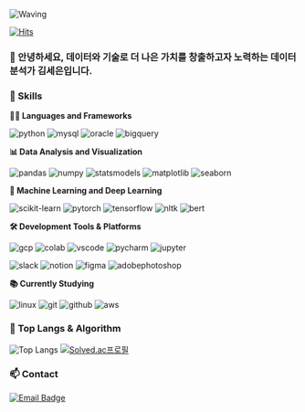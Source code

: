 <!-- Header -->
![Waving](https://capsule-render.vercel.app/api?type=waving&height=200&text=Creating%20new%20value%20through%20analysis&desc=for%20a%20better%20tomorrow!&fontAlign=50&fontAlignY=25&color=gradient&fontSize=30&descAlign=50&descAlignY=50&descSize=30)

[![Hits](https://hits.seeyoufarm.com/api/count/incr/badge.svg?url=https%3A%2F%2Fgithub.com%2Fthe2en&count_bg=%2379C83D&title_bg=%23555555&icon=&icon_color=%23E7E7E7&title=hits&edge_flat=false)](https://hits.seeyoufarm.com)

### 🙇 안녕하세요, 데이터와 기술로 더 나은 가치를 창출하고자 노력하는 데이터 분석가 김세은입니다.

<!-- Body -->
### 🦾 Skills

**🧑‍💻 Languages and Frameworks**

![python](https://img.shields.io/badge/python-3776AB.svg?&style=for-the-badge&logo=python&logoColor=white)
![mysql](https://img.shields.io/badge/mysql-4479A1.svg?&style=for-the-badge&logo=mysql&logoColor=white)
![oracle](https://img.shields.io/badge/oracle-F80000.svg?&style=for-the-badge&logo=oracle&logoColor=white)
![bigquery](https://img.shields.io/badge/bigquery-4285F4.svg?&style=for-the-badge&logo=google-bigquery&logoColor=white)

**📊 Data Analysis and Visualization**

![pandas](https://img.shields.io/badge/pandas-150458.svg?&style=for-the-badge&logo=pandas&logoColor=white)
![numpy](https://img.shields.io/badge/numpy-013243.svg?&style=for-the-badge&logo=numpy&logoColor=white)
![statsmodels](https://img.shields.io/badge/statsmodels-FFDD44.svg?&style=for-the-badge&logo=statsmodels&logoColor=black)
![matplotlib](https://img.shields.io/badge/matplotlib-3776AB.svg?&style=for-the-badge&logo=matplotlib&logoColor=white)
![seaborn](https://img.shields.io/badge/seaborn-9C27B0.svg?&style=for-the-badge&logo=seaborn&logoColor=white)

**🤖 Machine Learning and Deep Learning**

![scikit-learn](https://img.shields.io/badge/scikit--learn-F7931E.svg?&style=for-the-badge&logo=scikit-learn&logoColor=white)
![pytorch](https://img.shields.io/badge/pytorch-EE4C2C.svg?&style=for-the-badge&logo=pytorch&logoColor=white)
![tensorflow](https://img.shields.io/badge/tensorflow-FF6F00.svg?&style=for-the-badge&logo=tensorflow&logoColor=white)
![nltk](https://img.shields.io/badge/nltk-85C1E9.svg?&style=for-the-badge&logo=nltk&logoColor=black)
![bert](https://img.shields.io/badge/BERT-FF5733.svg?&style=for-the-badge&logo=transformers&logoColor=white)

**🛠️ Development Tools & Platforms**

![gcp](https://img.shields.io/badge/gcp-4285F4.svg?&style=for-the-badge&logo=google-cloud&logoColor=white)
![colab](https://img.shields.io/badge/colab-F9AB00.svg?&style=for-the-badge&logo=googlecolab&logoColor=white)
![vscode](https://img.shields.io/badge/vscode-007ACC.svg?&style=for-the-badge&logo=visualstudiocode&logoColor=white)
![pycharm](https://img.shields.io/badge/pycharm-000000.svg?&style=for-the-badge&logo=pycharm&logoColor=white)
![jupyter](https://img.shields.io/badge/jupyter-2C2C32.svg?style=for-the-badge&logo=jupyter&logoColor=F37726)

![slack](https://img.shields.io/badge/slack-4A154B.svg?&style=for-the-badge&logo=slack&logoColor=white)
![notion](https://img.shields.io/badge/notion-000000.svg?&style=for-the-badge&logo=notion&logoColor=white)
![figma](https://img.shields.io/badge/figma-F24E1E.svg?style=for-the-badge&logo=figma&logoColor=white)
![adobephotoshop](https://img.shields.io/badge/adobe%20photoshop-08253c.svg?style=for-the-badge&logo=adobe%20photoshop&logoColor=37abff)

**📚 Currently Studying**

![linux](https://img.shields.io/badge/linux-FCC624.svg?&style=for-the-badge&logo=linux&logoColor=white)
![git](https://img.shields.io/badge/git-F05032.svg?&style=for-the-badge&logo=git&logoColor=white)
![github](https://img.shields.io/badge/github-181717.svg?&style=for-the-badge&logo=github&logoColor=white)
![aws](https://img.shields.io/badge/aws-232F3E.svg?&style=for-the-badge&logo=amazonaws&logoColor=white)

### 🚌 Top Langs & Algorithm
![Top Langs](https://github-readme-stats.vercel.app/api/top-langs/?username=the2en&layout=compact)
[![Solved.ac프로필](http://mazassumnida.wtf/api/v2/generate_badge?boj=the2en)](https://solved.ac/profile/the2en)

### 📫 Contact
[![Email Badge](https://img.shields.io/badge/paff1984@naver.com-D14836?style=for-the-badge&logo=gmail&logoColor=white)](mailto:paff1984@naver.com)
